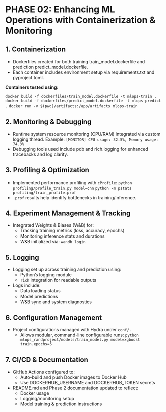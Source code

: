 
# PHASE 02: Enhancing ML Operations with Containerization & Monitoring

## 1. Containerization
- Dockerfiles created for both training train_model.dockerfile and prediction predict_model.dockerfile.
- Each container includes environment setup via requirements.txt and pyproject.toml.

**Containers tested using:**

`docker build -f dockerfiles/train_model.dockerfile -t mlops-train .`
`docker build -f dockerfiles/predict_model.dockerfile -t mlops-predict .`
`docker run -v $(pwd)/artifacts:/app/artifacts mlops-train`

## 2. Monitoring & Debugging
- Runtime system resource monitoring (CPU/RAM) integrated via custom logging thread.
Example: `[MONITOR] CPU usage: 32.5%, Memory usage: 74.3%`
- Debugging tools used include pdb and rich.logging for enhanced tracebacks and log clarity.

## 3. Profiling & Optimization
- Implemented performance profiling with `cProfile`:
`python profiling/profile_train.py model=cnn`
`python -m pstats profiling/train_profile.prof`
- `.prof` results help identify bottlenecks in training/inference.

## 4. Experiment Management & Tracking
- Integrated Weights & Biases (W&B) for:
    - Tracking training metrics (loss, accuracy, epochs)
    - Monitoring inference stats and durations
    - W&B initialized via:
      `wandb login`

## 5. Logging
- Logging set up across training and prediction using:
    - Python’s logging module
    - `rich` integration for readable outputs
- Logs include:
    - Data loading status
    - Model predictions
    - W&B sync and system diagnostics

## 6. Configuration Management
- Project configurations managed with Hydra under `conf/.`
    - Allows modular, command-line configurable runs:
      `python mlops_randproject/models/train_model.py model=xgboost train.epochs=5`

## 7. CI/CD & Documentation
- GitHub Actions configured to:
    - Auto-build and push Docker images to Docker Hub
    - Use DOCKERHUB_USERNAME and DOCKERHUB_TOKEN secrets
- README.md and Phase 2 documentation updated to reflect:
    - Docker usage
    - Logging/monitoring setup
    - Model training & prediction instructions

